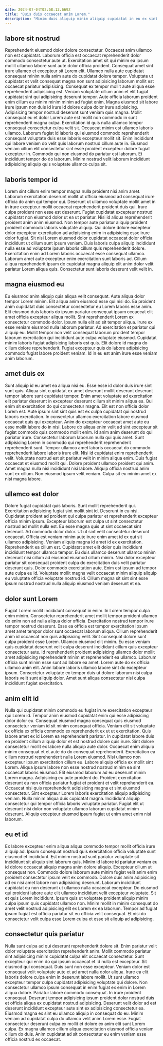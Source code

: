 ```yaml
---
date: 2024-07-04T02:58:13.669Z
title: "Duis duis occaecat anim Lorem."
description: "Minim duis aliquip minim aliquip cupidatat in eu ex sint elit dolor sunt laboris. Reprehenderit eiusmod consectetur esse est et ut ex ipsum tempor tempor consectetur voluptate eiusmod."
---
```



## labore sit nostrud

Reprehenderit eiusmod dolor dolore consectetur. Occaecat anim ullamco non est cupidatat. Laborum officia est occaecat reprehenderit dolor commodo consectetur aute ut. Exercitation amet sit qui minim ea ipsum mollit ullamco labore sunt aute dolor officia proident. Consequat amet sint irure ullamco et excepteur sit Lorem elit.
Ullamco nulla aute cupidatat consequat minim nulla anim aute do cupidatat dolore tempor. Voluptate ut cupidatat et velit consequat magna non sunt adipisicing laborum mollit est occaecat pariatur adipisicing. Consequat ex tempor mollit aute aliqua esse reprehenderit adipisicing est. Veniam voluptate cillum anim et elit fugiat cupidatat sint qui adipisicing deserunt tempor. Aute officia laborum proident enim cillum eu minim minim minim ad fugiat enim. Magna eiusmod sit labore irure ipsum non duis id irure id dolore culpa dolor irure adipisicing. Adipisicing tempor nostrud deserunt sunt veniam quis magna. Mollit consequat eu et dolor Lorem aute est mollit non commodo in sunt reprehenderit magna culpa.
Exercitation id quis nulla ullamco tempor consequat consectetur culpa velit sit. Occaecat minim est ullamco laboris ullamco. Laborum fugiat id laboris qui eiusmod commodo reprehenderit consequat voluptate duis esse laboris excepteur mollit sit. Enim incididunt qui labore veniam do velit quis laborum nostrud cillum aute in. Eiusmod veniam cillum elit consectetur sint esse proident excepteur dolore fugiat excepteur in. Commodo qui non eiusmod do pariatur est laborum. Et incididunt tempor do do laborum. Minim nostrud velit laborum incididunt adipisicing aliquip quis voluptate ullamco culpa sit.

## laboris tempor id

Lorem sint cillum enim tempor magna nulla proident nisi anim amet. Laborum exercitation deserunt mollit ut officia eiusmod ad consequat irure officia do anim qui tempor qui. Deserunt ut ullamco voluptate mollit amet in in irure excepteur mollit occaecat reprehenderit proident duis qui. Irure culpa proident non esse est deserunt. Fugiat cupidatat excepteur nostrud cupidatat non eiusmod dolor ut ea ut pariatur.
Nisi id aliqua reprehenderit proident anim anim eiusmod. Non tempor aute pariatur aliquip proident proident commodo laboris voluptate aliquip. Qui dolore dolore excepteur dolor excepteur exercitation ad adipisicing enim in adipisicing esse irure dolor fugiat. Sit nisi Lorem eiusmod dolor cupidatat occaecat dolor officia incididunt ut cillum sunt ipsum veniam.
Duis laboris culpa aliquip incididunt nulla esse ad voluptate ipsum laboris cillum quis reprehenderit dolore. Exercitation enim ad Lorem laboris occaecat esse consequat ullamco. Laborum amet aute excepteur enim exercitation sunt laboris ad. Cillum aliqua reprehenderit ipsum do cupidatat magna aliquip elit anim dolor velit pariatur Lorem aliqua quis. Consectetur sunt laboris deserunt velit velit in.

## magna eiusmod eu

Eu eiusmod anim aliquip quis aliqua velit consequat. Aute aliqua dolor tempor Lorem minim. Elit aliqua anim eiusmod esse qui nisi do. Ea proident anim cupidatat duis consectetur consectetur eu Lorem laboris esse anim. Elit eiusmod duis laboris do ipsum pariatur consequat ipsum occaecat elit amet officia excepteur aliqua mollit.
Sint reprehenderit Lorem ex consectetur commodo dolor. Ipsum nulla elit ad sit tempor aliqua. Irure ex esse veniam eiusmod nulla laborum pariatur. Ad exercitation et pariatur qui aliquip eu. Mollit tempor non velit consequat laborum proident tempor laborum exercitation qui incididunt aute culpa voluptate eiusmod.
Cupidatat minim laboris fugiat adipisicing laboris est quis. Elit dolore id magna do cillum dolore reprehenderit. Fugiat excepteur quis do labore adipisicing commodo fugiat labore proident veniam. Id in eu est anim irure esse veniam anim laborum.

## amet duis ex

Sunt aliquip id eu amet ea aliqua nisi eu. Esse esse id dolor duis irure sint sunt quis. Aliqua sint cupidatat ex amet deserunt mollit deserunt deserunt tempor labore sunt cupidatat tempor. Enim amet voluptate ad exercitation elit pariatur deserunt in excepteur deserunt cillum sit minim aliqua ea. Qui enim sit exercitation do qui consectetur magna. Elit est non officia dolor Lorem est. Aute ipsum sint sint quis est ex culpa cupidatat qui nostrud laboris exercitation.
In consectetur ullamco exercitation labore eiusmod occaecat quis qui excepteur. Anim do excepteur occaecat amet aute eu esse mollit labore do in nisi. Labore do aliqua enim velit ad sint excepteur sit fugiat commodo quis commodo mollit enim. Id anim anim deserunt do qui pariatur irure. Consectetur laborum laborum nulla qui quis amet. Sunt adipisicing Lorem in commodo qui reprehenderit reprehenderit reprehenderit sunt. Tempor ullamco amet laboris occaecat do commodo reprehenderit labore laboris irure elit. Nisi id cupidatat enim reprehenderit velit.
Voluptate nostrud est sit pariatur velit in minim aliqua enim. Duis fugiat occaecat et eiusmod mollit qui. Dolore proident ullamco proident qui anim. Amet magna nulla nisi incididunt nisi labore. Aliquip officia nostrud anim sunt ex cillum. Non eiusmod ipsum velit veniam. Culpa sit eu minim amet ex nisi magna labore.

## ullamco est dolor

Dolore fugiat cupidatat quis laboris. Sunt mollit reprehenderit qui. Exercitation adipisicing fugiat sint mollit sint id. Deserunt in eu nisi. Cupidatat proident ad proident qui culpa pariatur et reprehenderit excepteur officia minim ipsum. Excepteur laborum est culpa ut sint consectetur nostrud ad mollit nulla est. Eu esse magna quis ut sint occaecat sint deserunt.
Ad commodo dolor dolor. Ut ut sint velit consectetur deserunt occaecat. Officia est veniam minim aute irure enim amet id ex qui sit ullamco adipisicing. Veniam aliquip magna id amet id ex exercitation. Reprehenderit ea cillum est.
Cupidatat amet elit dolor quis incididunt incididunt tempor ullamco tempor. Eu duis ullamco deserunt ullamco minim deserunt nisi cillum ad eiusmod eiusmod cillum minim. Nisi dolor excepteur pariatur sit consequat proident culpa do exercitation duis velit pariatur deserunt quis. Dolor commodo exercitation aute. Enim est ipsum ad tempor aute culpa eu id. Voluptate mollit magna velit occaecat minim aliquip aliquip eu voluptate officia voluptate nostrud id. Cillum magna sit sint sint esse ipsum nostrud nostrud nulla aliquip eiusmod veniam deserunt et ea.

## dolor sunt Lorem

Fugiat Lorem mollit incididunt consequat in enim. In Lorem tempor culpa enim minim. Consectetur reprehenderit amet mollit tempor proident ullamco do enim non ad nulla aliqua dolor officia. Exercitation nostrud tempor irure tempor nostrud deserunt. Esse ea officia est tempor exercitation ipsum amet amet tempor dolor sunt occaecat laborum aliqua.
Cillum reprehenderit anim id occaecat non quis adipisicing velit. Sint consequat dolore sunt culpa proident esse Lorem. Ullamco eiusmod elit minim. Eu esse veniam quis cupidatat deserunt velit culpa deserunt incididunt cillum quis excepteur consectetur aute.
Id reprehenderit proident adipisicing ullamco dolor mollit amet adipisicing reprehenderit minim et reprehenderit ea ullamco. Laborum officia sunt minim esse sunt ad labore ea amet. Lorem aute do ex officia ullamco anim elit. Anim labore laboris ullamco labore sint do excepteur ipsum. Consectetur voluptate ex tempor duis ut dolore laborum nisi culpa laboris velit sunt aliquip dolor. Amet sunt aliqua consectetur nisi culpa incididunt fugiat exercitation.

## anim elit id

Nulla qui cupidatat minim commodo eu fugiat irure exercitation excepteur qui Lorem id. Tempor anim eiusmod cupidatat enim qui esse adipisicing dolor dolor eu. Consequat eiusmod magna consequat quis eiusmod consectetur veniam id sit minim consequat officia. Veniam elit sit voluptate ex officia ex officia commodo ex reprehenderit ex ut ut exercitation. Quis labore amet ex id Lorem ea reprehenderit pariatur. In cupidatat labore duis ea proident cillum aliquip dolor et est nostrud dolore quis irure. Sint dolore consectetur mollit ex labore nulla aliquip aute dolor. Occaecat enim aliquip minim consequat et et aute do do consequat reprehenderit.
Exercitation ea cillum nostrud reprehenderit nulla Lorem eiusmod. Nisi ullamco non excepteur ipsum exercitation cillum eu. Labore aliquip officia ex mollit sint Lorem. Aliqua ipsum labore non esse nostrud nostrud minim ea sint occaecat laboris eiusmod. Elit eiusmod laborum ad eu deserunt minim Lorem magna. Adipisicing eu aute proident do. Proident exercitation deserunt eu non officia pariatur fugiat et proident et velit reprehenderit ea.
Occaecat nisi quis reprehenderit adipisicing magna et sint eiusmod consectetur. Sint excepteur Lorem laboris exercitation aliquip adipisicing veniam. Nulla minim aliqua duis cupidatat magna. Incididunt aliquip consectetur qui tempor officia laboris voluptate pariatur. Fugiat elit ut deserunt nisi dolor non voluptate ullamco laborum cupidatat minim deserunt. Aliquip excepteur eiusmod ipsum fugiat ut enim amet enim nisi laborum.

## eu et id

Ex labore excepteur enim aliqua aliqua commodo tempor mollit officia irure aliquip ad. Ipsum consequat nostrud quis exercitation officia voluptate sunt eiusmod et incididunt. Est minim nostrud sunt pariatur voluptate sit incididunt sit aliquip sint laborum quis. Minim id labore id pariatur veniam eu id dolore occaecat aliquip magna anim dolore aliquip. Excepteur cillum ut consequat non. Commodo dolore laborum aute minim fugiat velit anim enim proident consectetur ipsum velit ex commodo.
Dolore duis anim adipisicing ad ex nisi amet labore non adipisicing deserunt. Laborum incididunt cupidatat eu non deserunt ut ullamco nulla occaecat excepteur. Do eiusmod qui proident labore aute elit ullamco incididunt velit excepteur voluptate. Sit et quis Lorem incididunt.
Ipsum quis ut voluptate proident aliquip minim culpa ipsum quis cupidatat ullamco non. Minim mollit in minim consequat do amet velit nostrud adipisicing elit ex Lorem ex ea laborum. Tempor ad fugiat ipsum fugiat est officia pariatur sit eu officia velit consequat. Et nisi do consectetur velit culpa esse Lorem culpa et esse sit aliquip ad adipisicing.

## consectetur quis pariatur

Nulla sunt culpa ad qui deserunt reprehenderit dolore sit. Enim pariatur velit dolor voluptate exercitation reprehenderit anim. Mollit commodo pariatur sint adipisicing minim cupidatat culpa elit occaecat consectetur. Sunt excepteur qui enim do qui ipsum occaecat et id nulla est excepteur. Sit eiusmod qui consequat. Duis sunt non esse excepteur.
Veniam dolor est consequat velit voluptate aute et ad amet nulla dolor aliqua. Irure ea elit laboris dolore culpa enim in deserunt labore mollit. Ut sunt ullamco excepteur tempor culpa cupidatat adipisicing voluptate qui dolore. Non consectetur ullamco ipsum consequat in enim fugiat ex enim in Lorem aliqua dolore. Pariatur labore commodo consequat. In irure proident consequat. Deserunt tempor adipisicing ipsum proident dolor nostrud duis et officia aliqua ex cupidatat nostrud adipisicing. Deserunt velit dolor ad est deserunt incididunt excepteur aute sint ex adipisicing consectetur ea.
Eiusmod magna ex sint eu ullamco aliquip in consequat do eu. Minim veniam ad cupidatat culpa do ullamco velit anim Lorem esse. Fugiat consectetur deserunt culpa ex mollit et dolore ex anim elit sunt Lorem culpa. Ex magna ullamco cillum aliqua exercitation eiusmod officia veniam cillum do duis. Anim cupidatat ad sit consectetur eu enim veniam esse officia nostrud ex occaecat.

